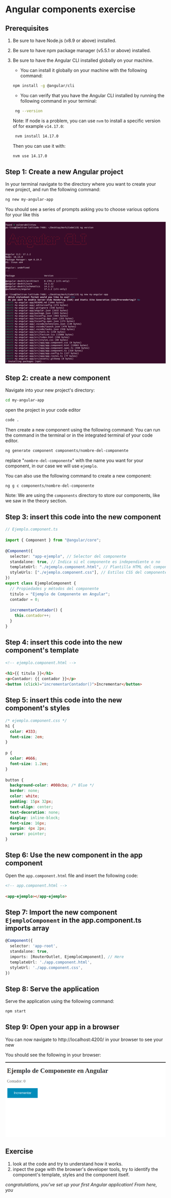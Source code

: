 # Angular components exercise

## Prerequisites

1. Be sure to have Node.js (v8.9 or above) installed.
2. Be sure to have npm package manager (v5.5.1 or above) installed.
3. Be sure to have the Angular CLI installed globally on your machine.

   - You can install it globally on your machine with the following command:

   ```bash
   npm install -g @angular/cli
   ```

   - You can verify that you have the Angular CLI installed by running the
     following command in your terminal:

   ```bash
    ng --version
   ```

   Note: If node is a problem, you can use `nvm` to install a specific version
   of for example `v14.17.0`:

   ```bash
    nvm install 14.17.0
   ```

   Then you can use it with:

   ```bash
   nvm use 14.17.0
   ```

## Step 1: Create a new Angular project

In your terminal navigate to the directory where you want to create your new
project, and run the following command:

```bash
ng new my-angular-app
```

You should see a series of prompts asking you to choose various options for your
like this

![alt text](image.png)

## Step 2: create a new component

Navigate into your new project's directory:

```bash
cd my-angular-app
```

open the project in your code editor

```bash
code .
```

Then create a new component using the following command: You can run the command
in the terminal or in the integrated terminal of your code editor.

```bash
ng generate component components/nombre-del-componente
```

replace "`nombre-del-componente`" with the name you want for your component, in
our case we will use `ejemplo`.

You can also use the following command to create a new component:

```bash
ng g c components/nombre-del-componente
```

Note: We are using the `components` directory to store our components, like we
saw in the theory section.

## Step 3: insert this code into the new component

```typescript
// Ejemplo.component.ts

import { Component } from "@angular/core";

@Component({
  selector: "app-ejemplo", // Selector del componente
  standalone: true, // Indica si el componente es independiente o no
  templateUrl: "./ejemplo.component.html", // Plantilla HTML del componente
  styleUrls: ["./ejemplo.component.css"], // Estilos CSS del componente
})
export class EjemploComponent {
  // Propiedades y métodos del componente
  titulo = "Ejemplo de Componente en Angular";
  contador = 0;

  incrementarContador() {
    this.contador++;
  }
}
```

## Step 4: insert this code into the new component's template

```html
<!-- ejemplo.component.html -->

<h1>{{ titulo }}</h1>
<p>Contador: {{ contador }}</p>
<button (click)="incrementarContador()">Incrementar</button>
```

## Step 5: insert this code into the new component's styles

```css
/* ejemplo.component.css */
h1 {
  color: #333;
  font-size: 2em;
}

p {
  color: #666;
  font-size: 1.2em;
}

button {
  background-color: #008cba; /* Blue */
  border: none;
  color: white;
  padding: 15px 32px;
  text-align: center;
  text-decoration: none;
  display: inline-block;
  font-size: 16px;
  margin: 4px 2px;
  cursor: pointer;
}
```

## Step 6: Use the new component in the app component

Open the `app.component.html` file and insert the following code:

```html
<!-- app.component.html -->

<app-ejemplo></app-ejemplo>
```

## Step 7: Import the new component `EjemploComponent` in the app.component.ts imports array

```typescript
@Component({
  selector: 'app-root',
  standalone: true,
  imports: [RouterOutlet, EjemploComponent], // Here
  templateUrl: './app.component.html',
  styleUrl: './app.component.css',
})
```

## Step 8: Serve the application

Serve the application using the following command:

```bash
npm start
```

## Step 9: Open your app in a browser

You can now navigate to http://localhost:4200/ in your browser to see your new

You should see the following in your browser:

![alt text](image-1.png)

## Exercise

1. look at the code and try to understand how it works.
2. inpect the page with the browser's developer tools, try to identify the
   component's template, styles and the component itself.

*congratulations, you've set up your first Angular application! From here, you*
